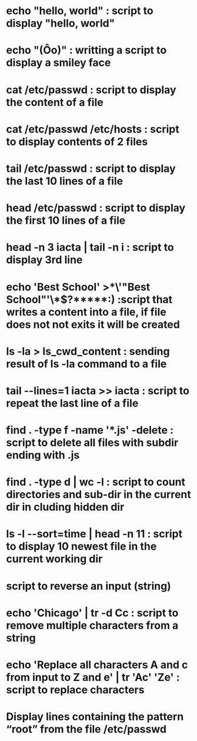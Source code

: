 # echo "hello, world" : script to display "hello, world"
# echo "(Ôo)" : writting a script to display a smiley face
# cat /etc/passwd : script to display the content of a file
# cat /etc/passwd /etc/hosts : script to display contents of 2 files
# tail /etc/passwd : script to display the last 10 lines of a file
# head /etc/passwd : script to display the first 10 lines of a file
# head -n 3 iacta | tail -n i : script to display 3rd line
# echo 'Best School' >\*\\'"Best School"\'\\*$\?\*\*\*\*\*:) :script that writes a content into a file, if file does not not exits it will be created
# ls -la > ls_cwd_content : sending result of ls -la command to a file
# tail --lines=1 iacta >> iacta : script to repeat the last line of a file
# find . -type f -name '*.js' -delete : script to delete all files with subdir ending with .js
# find . -type d | wc -l : script to count directories and sub-dir in the current dir in cluding hidden dir
# ls -l --sort=time | head -n 11 : script to display 10 newest file in the current working dir
# script to reverse an input (string)
# echo 'Chicago' | tr -d Cc : script to remove multiple characters from a string
# echo 'Replace all characters A and c from input to Z and e' | tr 'Ac' 'Ze' : script to replace characters
# Display lines containing the pattern “root” from the file /etc/passwd 
